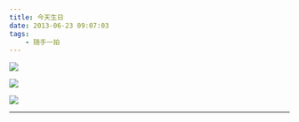 ```yaml
---
title: 今天生日
date: 2013-06-23 09:07:03
tags:
    - 随手一拍
---
```

![](/img/suishouyipai/2013-06-23/1.jpg)

![](/img/suishouyipai/2013-06-23/2.jpg)

![](/img/suishouyipai/2013-06-23/3.jpg)

---
